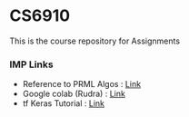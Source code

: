 # CS6910

This is the course repository for Assignments


### IMP Links
- Reference to PRML Algos : <a href="https://github.com/rudradesai200/MLAlgos">Link</a>
- Google colab (Rudra) : <a href="https://colab.research.google.com/drive/1j-pB3e0vaocyX2_djN_he2efo3UIMMK0?usp=sharing">Link</a>
- tf Keras Tutorial : <a href="https://www.tensorflow.org/tutorials/keras/classification">Link</a>
